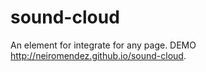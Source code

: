 # sound-cloud

An element for integrate for any page.
DEMO
 http://neiromendez.github.io/sound-cloud.